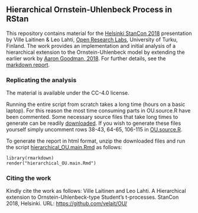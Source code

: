 ## Hierarchical Ornstein-Uhlenbeck Process in RStan

This repository contains material for the [Helsinki StanCon 2018](http://mc-stan.org/events/stancon2018Helsinki/) presentation by Ville Laitinen & Leo Lahti, [Open Research Labs](http://openresearchlabs.github.io), University of Turku, Finland. The work provides an implementation and initial analysis of a hierarchical extension to the Ornstein-Uhlenbeck model by extending the earlier work by [Aaron Goodman, 2018](https://github.com/stan-dev/stancon_talks/tree/master/2018/Contributed-Talks/05_goodman). For further details, see the [markdown report](https://github.com/antagomir/OU/blob/master/hierarchical_OU.main.md). 


### Replicating the analysis

The material is available under the CC-4.0 license.

Running the entire script from scratch takes a long time (hours on a basic laptop). For this reason the most time consuming parts in OU.source.R have been
commented. Some necessary source files that take long times to generate can be readily [downloaded](https://drive.google.com/drive/folders/15kd6Y2CgoXEH6y0mqEU4YRLR4i_fTTrk?usp=sharing). If you wish to generate these files yourself
simply uncomment rows 38-43, 64-65, 106-115 in [OU.source.R](OU.source.R).

To generate the report in html format, unzip the downloaded files and run the script [hierarchical_OU.main.Rmd](hierarchical_OU.main.Rmd) as follows:

```
library(rmarkdown)
render("hierarchical_OU.main.Rmd")
```


### Citing the work

Kindly cite the work as follows: Ville Laitinen and Leo Lahti. A
Hierarchical extension to Ornstein-Uhlenbeck-type Student’s
t-processes. StanCon 2018, Helsinki. URL:
https://github.com/velait/OU/
